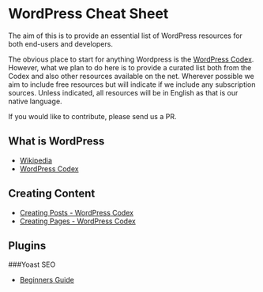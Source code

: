 # WordPress Cheat Sheet

The aim of this is to provide an essential list of WordPress resources for both end-users and developers.

The obvious place to start for anything Wordpress is the [WordPress Codex](https://codex.wordpress.org/). However, what we plan to do here is to provide a curated list both from the Codex and also other resources available on the net. Wherever possible we aim to include free resources but will indicate if we include any subscription sources. Unless indicated, all resources will be in English as that is our native language.

If you would like to contribute, please send us a PR. 

## What is WordPress
* [Wikipedia](https://en.wikipedia.org/wiki/WordPress)
* [WordPress Codex](https://codex.wordpress.org/WordPress_Features)

## Creating Content
* [Creating Posts - WordPress Codex](https://codex.wordpress.org/Posts)
* [Creating Pages - WordPress Codex](https://codex.wordpress.org/Pages)

## Plugins

###Yoast SEO
* [Beginners Guide](https://yoast.com/beginners-guide-yoast-seo/)
